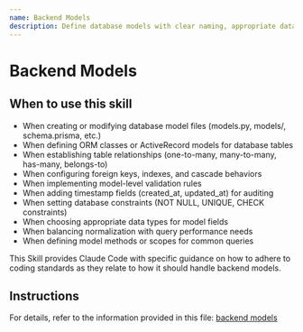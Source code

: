 ```yaml
---
name: Backend Models
description: Define database models with clear naming, appropriate data types, constraints, relationships, and validation at multiple layers. Use this skill when creating or modifying database model files, ORM classes, schema definitions, or data model relationships. Apply when working with model files (e.g., models.py, models/, ActiveRecord classes, Prisma schema, Sequelize models), defining table structures, setting up foreign keys and relationships, configuring cascade behaviors, implementing model validations, adding timestamps, or working with database constraints (NOT NULL, UNIQUE, foreign keys). Use for any task involving data integrity enforcement, relationship definitions, or model-level data validation.
---
```


# Backend Models

## When to use this skill

- When creating or modifying database model files (models.py, models/, schema.prisma, etc.)
- When defining ORM classes or ActiveRecord models for database tables
- When establishing table relationships (one-to-many, many-to-many, has-many, belongs-to)
- When configuring foreign keys, indexes, and cascade behaviors
- When implementing model-level validation rules
- When adding timestamp fields (created_at, updated_at) for auditing
- When setting database constraints (NOT NULL, UNIQUE, CHECK constraints)
- When choosing appropriate data types for model fields
- When balancing normalization with query performance needs
- When defining model methods or scopes for common queries

This Skill provides Claude Code with specific guidance on how to adhere to coding standards as they relate to how it should handle backend models.

## Instructions

For details, refer to the information provided in this file:
[backend models](../../../agent-os/standards/backend/models.md)
